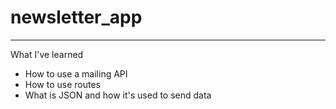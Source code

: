 # newsletter_app
---
What I've learned
- How to use a mailing API
- How to use routes
- What is JSON and how it's used to send data
